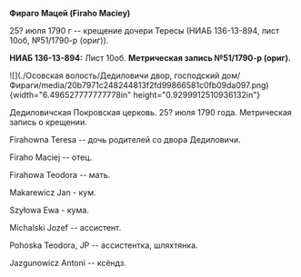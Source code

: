 **Фираго Мацей (Firaho Maciey)**

25? июля 1790 г -- крещение дочери Тересы (НИАБ 136-13-894, лист 10об,
№51/1790-р (ориг)).

**НИАБ 136-13-894:** Лист 10об. **Метрическая запись №51/1790-р
(ориг).**

![](./Осовская волость/Дедиловичи двор, господский дом/Фираги/media/20b7971c248244813f2fd99866581c0fb09da097.png){width="6.496527777777778in"
height="0.9299912510936132in"}

Дедиловичская Покровская церковь. 25? июля 1790 года. Метрическая запись
о крещении.

Firahowna Teresa -- дочь родителей со двора Дедиловичи.

Firaho Maciej -- отец.

Firahowa Teodora -- мать.

Makarewicz Jan - кум.

Szyłowa Ewa - кума.

Michalski Jozef -- ассистент.

Pohoska Teodora, JP -- ассистентка, шляхтянка.

Jazgunowicz Antoni -- ксёндз.
